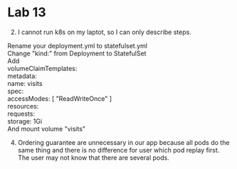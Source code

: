 # Lab 13

2) I cannot run k8s on my laptot, so I can only describe steps.

Rename your deployment.yml to statefulset.yml  
Change "kind:" from Deployment to StatefulSet  
Add  
volumeClaimTemplates:  
   metadata:  
      name: visits  
    spec:  
      accessModes: [ "ReadWriteOnce" ]  
      resources:  
        requests:  
          storage: 1Gi  
And mount volume "visits"

4) Ordering guarantee are unnecessary in our app because all pods do the same thing and there is no difference for user which pod replay first. The user may not know that there are several pods.

